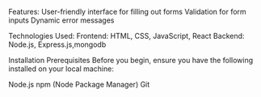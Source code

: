 Features:
User-friendly interface for filling out forms
Validation for form inputs
Dynamic error messages

Technologies Used:
Frontend: HTML, CSS, JavaScript, React
Backend: Node.js, Express.js,mongodb

Installation
Prerequisites
Before you begin, ensure you have the following installed on your local machine:

Node.js
npm (Node Package Manager)
Git
